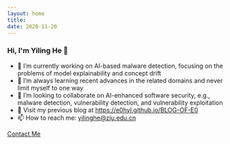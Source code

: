 ```yaml
---
layout: home
title: 
date: 2020-11-20 
---
```

### Hi, I'm Yiling He 👋
- 🔭 I’m currently working on AI-based malware detection, focusing on the problems of model explainability and concept drift
- 🌱 I’m always learning recent advances in the related domains and never limit myself to one way
- 👯 I’m looking to collaborate on AI-enhanced software security, e.g., malware detection, vulnerability detection, and vulnerability exploitation
- 💬 Visit my previous blog at https://e0hyl.github.io/BLOG-OF-E0
- 📫 How to reach me: yilinghe@zju.edu.cn

<a href="./contact.html" class="highlighted">Contact Me</a>